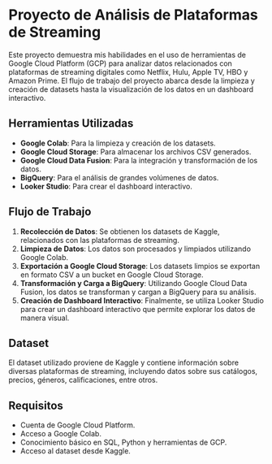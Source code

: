 # Proyecto de Análisis de Plataformas de Streaming

Este proyecto demuestra mis habilidades en el uso de herramientas de Google Cloud Platform (GCP) para analizar datos relacionados con plataformas de streaming digitales como Netflix, Hulu, Apple TV, HBO y Amazon Prime. El flujo de trabajo del proyecto abarca desde la limpieza y creación de datasets hasta la visualización de los datos en un dashboard interactivo.

## Herramientas Utilizadas

- **Google Colab**: Para la limpieza y creación de los datasets.
- **Google Cloud Storage**: Para almacenar los archivos CSV generados.
- **Google Cloud Data Fusion**: Para la integración y transformación de los datos.
- **BigQuery**: Para el análisis de grandes volúmenes de datos.
- **Looker Studio**: Para crear el dashboard interactivo.

## Flujo de Trabajo

1. **Recolección de Datos**: Se obtienen los datasets de Kaggle, relacionados con las plataformas de streaming.
2. **Limpieza de Datos**: Los datos son procesados y limpiados utilizando Google Colab.
3. **Exportación a Google Cloud Storage**: Los datasets limpios se exportan en formato CSV a un bucket en Google Cloud Storage.
4. **Transformación y Carga a BigQuery**: Utilizando Google Cloud Data Fusion, los datos se transforman y cargan a BigQuery para su análisis.
5. **Creación de Dashboard Interactivo**: Finalmente, se utiliza Looker Studio para crear un dashboard interactivo que permite explorar los datos de manera visual.

## Dataset

El dataset utilizado proviene de Kaggle y contiene información sobre diversas plataformas de streaming, incluyendo datos sobre sus catálogos, precios, géneros, calificaciones, entre otros.

## Requisitos

- Cuenta de Google Cloud Platform.
- Acceso a Google Colab.
- Conocimiento básico en SQL, Python y herramientas de GCP.
- Acceso al dataset desde Kaggle.
